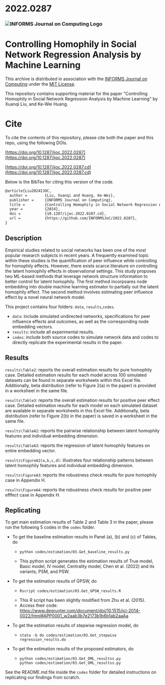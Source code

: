 
# 2022.0287

### ![INFORMS Journal on Computing Logo](https://INFORMSJoC.github.io/logos/INFORMS_Journal_on_Computing_Header.jpg)

# Controlling Homophily in Social Network Regression Analysis by Machine Learning

This archive is distributed in association with the [INFORMS Journal on Computing](https://pubsonline.informs.org/journal/ijoc) under the [MIT License](LICENSE).

This repository contains supporting material for the paper "Controlling Homophily in Social Network Regression Analysis by Machine Learning" by Xuanqi Liu, and Ke-Wei Huang.

# Cite
To cite the contents of this repository, please cite both the paper and this repo, using the following DOIs.

[https://doi.org/10.1287/ijoc.2022.0287](https://doi.org/10.1287/ijoc.2022.0287)

[https://doi.org/10.1287/ijoc.2022.0287.cd](https://doi.org/10.1287/ijoc.2022.0287.cd)

Below is the BibTex for citing this version of the code.
```latex
@article{Liu2024IJOC,
  author =        {Liu, Xuanqi and Huang, Ke-Wei},
  publisher =     {INFORMS Journal on Computing},
  title =         {Controlling Homophily in Social Network Regression Analysis by Machine Learning},
  year =          {2024},
  doi =           {10.1287/ijoc.2022.0287.cd},
  url =           {https://github.com/INFORMSJoC/2022.0287},
}  
```

## Description
Empirical studies related to social networks has been one of the most popular
research subjects in recent years. A frequently examined topic within these studies is the quantification of
peer influence while controlling for homophily effects. However, there exists scarce literature on controlling the latent homophily effects in observational settings. This study proposes two ML-based methods that leverage network structure information to better control for latent homophily. The first method incorpoares node embedding into double machine learning estimator to partially out the latent homophily effect. The second method involves estimating peer influence effect by a novel neural network model.

This project contains four folders: `data`, `results`,`codes`.
- `data`: include simulated undirected networks, specifications for peer influence effects and outcomes, as well as the corresponding node embedding vectors. 
- `results`: include all experimental results.
- `codes`: include both source codes to simulate network data and codes to directly replicate the experimental results in the paper.

## Results
`results\Table2`: reports the overall estimation results for pure homophily case. Detailed estimation results for each model across 100 simulated datasets can be found in separate worksheets within this Excel file. Additionally, beta distribution (refer to Figure 2(a) in the paper) is provided in a worksheet in the same file.

`results\Table3`: reports the overall estimation results for positive peer effect case. Detailed estimation results for each model on each simulated dataset are available in separate worksheets in this Excel file. Additionally, beta distribution (refer to Figure 2(b) in the paper) is saved in a worksheet in the same file.

`results\TableA2`: reports the pairwise relationship between latent homophily features and individual embedding dimension. 

`results\TableA3`: reports the regression of latent homophily features on entire embedding vector. 

`results\FigureA2(a,b,c,d)`: illustrates four relationship patterns between latent homophily features and individual embedding dimension. 

`results\FigureA3`: reports the robustness check results for pure homophily case in Appendix H.

`results\FigureA4`: reports the robustness check results for positive peer efffect case in Appendix H.

## Replicating
To get main estimation results of Table 2 and Table 3 in the paper, please run the following 5 codes in the `codes` folder. 

- To get the baseline estimation results in Panel (a), (b) and (c) of Tables, do
  - ``` 
    python codes/estimation/03.Get_baseline_results.py  
    ```
  - This python script generates the estimation results of True model, Basic model, IV model, Centrality model, Chen et al. (2022) and its variants, PSM, and PSW.

- To get the estimation results of GPSW, do
  - ``` 
    Rscript codes/estimation/03.Get_GPSW_results.R
    ```
  - This R script has been slightly modified from Zhu et al. (2015). 
  - Access their code: https://www.degruyter.com/document/doi/10.1515/jci-2014-0022/html#APP0001_w2aab3b7e2173b1b6b1ab2aaAa

- To get the estimation results of stepwise regression model, do
  - ``` 
    stata -b do codes/estimation/03.Get_stepwise regression_results.do
    ```
- To get the estimation results of the proposed estimators, do
  - ``` 
    python codes/estimation/03.Get_DML_resultss.py
    python codes/estimation/03.Get_OML_resultss.py
    ```


See the README.md file inside the `codes` folder for detailed instructions on replicating our findings from scratch.
